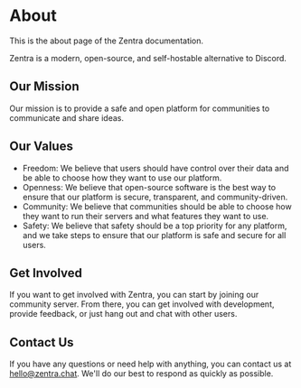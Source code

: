 # About

This is the about page of the Zentra documentation.

Zentra is a modern, open-source, and self-hostable alternative to Discord.

## Our Mission

Our mission is to provide a safe and open platform for communities to communicate and share ideas.

## Our Values

* Freedom: We believe that users should have control over their data and be able to choose how they want to use our platform.
* Openness: We believe that open-source software is the best way to ensure that our platform is secure, transparent, and community-driven.
* Community: We believe that communities should be able to choose how they want to run their servers and what features they want to use.
* Safety: We believe that safety should be a top priority for any platform, and we take steps to ensure that our platform is safe and secure for all users.

## Get Involved

If you want to get involved with Zentra, you can start by joining our community server. From there, you can get involved with development, provide feedback, or just hang out and chat with other users.

## Contact Us

If you have any questions or need help with anything, you can contact us at [hello@zentra.chat](mailto:hello@zentra.chat). We'll do our best to respond as quickly as possible.
